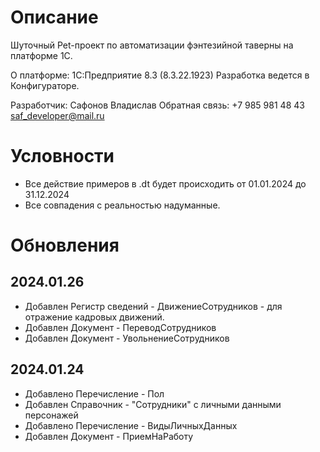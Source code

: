 # Описание #	
Шуточный Pet-проект по автоматизации фэнтезийной таверны на платформе 1С. 

О платформе: 1С:Предприятие 8.3 (8.3.22.1923)
Разработка ведется в Конфигураторе. 



Разработчик: Сафонов Владислав
Обратная связь:
	+7 985 981 48 43
	saf_developer@mail.ru

	
# Условности

- Все действие примеров в .dt будет происходить от 01.01.2024 до 31.12.2024
- Все совпадения с реальностью надуманные. 


# Обновления

## 2024.01.26
- Добавлен Регистр сведений - ДвижениеСотрудников - для отражение кадровых движений.
- Добавлен Документ - ПереводСотрудников
- Добавлен Документ - УвольнениеСотрудников


## 2024.01.24

- Добавлено Перечисление - Пол
- Добавлен Справочник - "Сотрудники" с личными данными персонажей
- Добавлено Перечисление - ВидыЛичныхДанных
- Добавлен Документ - ПриемНаРаботу
